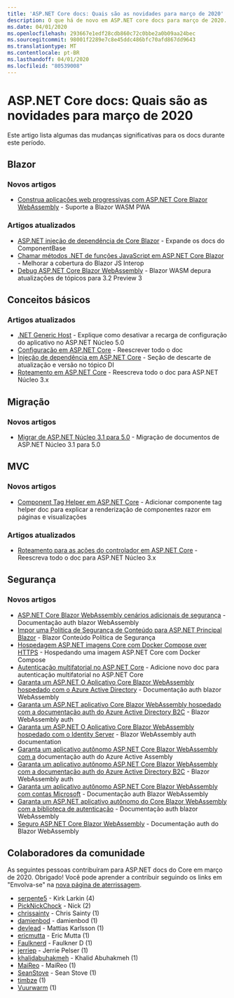 ```yaml
---
title: 'ASP.NET Core docs: Quais são as novidades para março de 2020'
description: O que há de novo em ASP.NET core docs para março de 2020.
ms.date: 04/01/2020
ms.openlocfilehash: 293667e1edf28cdb860c72c0bbe2a0b09aa24bec
ms.sourcegitcommit: 98001f2289e7c8e45ddc486bfc70afd867dd9643
ms.translationtype: MT
ms.contentlocale: pt-BR
ms.lasthandoff: 04/01/2020
ms.locfileid: "80539008"
---
```

# <a name="aspnet-core-docs-whats-new-for-march-2020"></a>ASP.NET Core docs: Quais são as novidades para março de 2020

Este artigo lista algumas das mudanças significativas para os docs durante este período.

## <a name="blazor"></a>Blazor

### <a name="new-articles"></a>Novos artigos

- [Construa aplicações web progressivas com ASP.NET Core Blazor WebAssembly](../blazor/progressive-web-app.md) - Suporte a Blazor WASM PWA

### <a name="updated-articles"></a>Artigos atualizados

- [ASP.NET injeção de dependência de Core Blazor](../blazor/dependency-injection.md) - Expande os docs do ComponentBase
- [Chamar métodos .NET de funções JavaScript em ASP.NET Core Blazor](../blazor/call-dotnet-from-javascript.md) - Melhorar a cobertura do Blazor JS Interop
- [Debug ASP.NET Core Blazor WebAssembly](../blazor/debug.md) - Blazor WASM depura atualizações de tópicos para 3.2 Preview 3

## <a name="fundamentals"></a>Conceitos básicos

### <a name="updated-articles"></a>Artigos atualizados

- [.NET Generic Host](../fundamentals/host/generic-host.md) - Explique como desativar a recarga de configuração do aplicativo no ASP.NET Núcleo 5.0
- [Configuração em ASP.NET Core](../fundamentals/configuration/index.md) - Reescrever todo o doc
- [Injeção de dependência em ASP.NET Core](../fundamentals/dependency-injection.md) - Seção de descarte de atualização e versão no tópico DI
- [Roteamento em ASP.NET Core](../fundamentals/routing.md) - Reescreva todo o doc para ASP.NET Núcleo 3.x

## <a name="migration"></a>Migração

### <a name="new-articles"></a>Novos artigos

- [Migrar de ASP.NET Núcleo 3.1 para 5.0](../migration/31-to-50.md) - Migração de documentos de ASP.NET Núcleo 3.1 para 5.0

## <a name="mvc"></a>MVC

### <a name="new-articles"></a>Novos artigos

- [Component Tag Helper em ASP.NET Core](../mvc/views/tag-helpers/built-in/component-tag-helper.md) - Adicionar componente tag helper doc para explicar a renderização de componentes razor em páginas e visualizações

### <a name="updated-articles"></a>Artigos atualizados

- [Roteamento para as ações do controlador em ASP.NET Core](../mvc/controllers/routing.md) - Reescreva todo o doc para ASP.NET Núcleo 3.x

## <a name="security"></a>Segurança

### <a name="new-articles"></a>Novos artigos

- [ASP.NET Core Blazor WebAssembly cenários adicionais de segurança](../security/blazor/webassembly/additional-scenarios.md) - Documentação auth blazor WebAssembly
- [Impor uma Política de Segurança de Conteúdo para ASP.NET Principal Blazor](../security/blazor/content-security-policy.md) - Blazor Conteúdo Política de Segurança
- [Hospedagem ASP.NET imagens Core com Docker Compose over HTTPS](../security/docker-compose-https.md) - Hospedando uma imagem ASP.NET Core com Docker Compose
- [Autenticação multifatorial no ASP.NET Core](../security/authentication/mfa.md) - Adicione novo doc para autenticação multifatorial no ASP.NET Core
- [Garanta um ASP.NET O Aplicativo Core Blazor WebAssembly hospedado com o Azure Active Directory](../security/blazor/webassembly/hosted-with-azure-active-directory.md) - Documentação auth blazor WebAssembly
- [Garanta um ASP.NET aplicativo Core Blazor WebAssembly hospedado com a documentação auth do Azure Active Directory B2C](../security/blazor/webassembly/hosted-with-azure-active-directory-b2c.md) - Blazor WebAssembly auth
- [Garanta um ASP.NET O Aplicativo Core Blazor WebAssembly hospedado com o Identity Server](../security/blazor/webassembly/hosted-with-identity-server.md) - Blazor WebAssembly auth documentation
- [Garanta um aplicativo autônomo ASP.NET Core Blazor WebAssembly com a](../security/blazor/webassembly/standalone-with-azure-active-directory.md) documentação auth do Azure Active Assembly
- [Garanta um aplicativo autônomo ASP.NET Core Blazor WebAssembly com a documentação auth do Azure Active Directory B2C](../security/blazor/webassembly/standalone-with-azure-active-directory-b2c.md) - Blazor WebAssembly auth
- [Garanta um aplicativo autônomo ASP.NET Core Blazor WebAssembly com contas Microsoft](../security/blazor/webassembly/standalone-with-microsoft-accounts.md) - Documentação auth Blazor WebAssembly
- [Garanta um ASP.NET aplicativo autônomo do Core Blazor WebAssembly com a biblioteca de autenticação](../security/blazor/webassembly/standalone-with-authentication-library.md) - Documentação auth blazor WebAssembly
- [Seguro ASP.NET Core Blazor WebAssembly](../security/blazor/webassembly/index.md) - Documentação auth do Blazor WebAssembly

## <a name="community-contributors"></a>Colaboradores da comunidade

As seguintes pessoas contribuíram para ASP.NET docs do Core em março de 2020. Obrigado! Você pode aprender a contribuir seguindo os links em "Envolva-se" na [nova página de aterrissagem](index.yml).

- [serpente5](https://github.com/serpent5) - Kirk Larkin (4)
- [PickNickChock](https://github.com/PickNickChock) - Nick (2)
- [chrissainty](https://github.com/chrissainty) - Chris Sainty (1)
- [damienbod](https://github.com/damienbod) - damienbod (1)
- [devlead](https://github.com/devlead) - Mattias Karlsson (1)
- [ericmutta](https://github.com/ericmutta) - Eric Mutta (1)
- [Faulknerd](https://github.com/Faulknerd) - Faulkner D (1)
- [jerriep](https://github.com/jerriep) - Jerrie Pelser (1)
- [khalidabuhakmeh](https://github.com/khalidabuhakmeh) - Khalid Abuhakmeh (1)
- [MaiReo](https://github.com/MaiReo) - MaiReo (1)
- [SeanStove](https://github.com/SeanStove) - Sean Stove (1)
- [timbze](https://github.com/timbze) (1)
- [Vuurwarm](https://github.com/Vuurwarm) (1)
